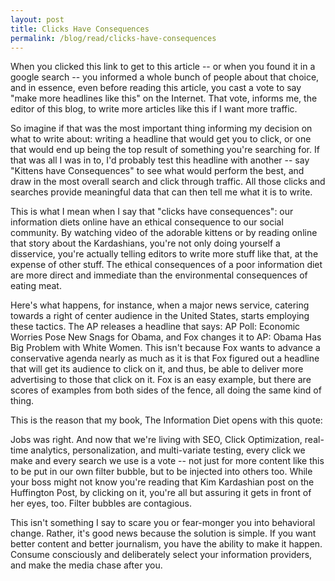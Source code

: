 ```yaml
---
layout: post
title: Clicks Have Consequences
permalink: /blog/read/clicks-have-consequences
---
```

When you clicked this link to get to this article -- or when you found it in a google search -- you informed a whole bunch of people about that choice, and in essence, even before reading this article, you cast a vote to say "make more headlines like this" on the Internet. That vote, informs me, the editor of this blog, to write more articles like this if I want more traffic.

So imagine if that was the most important thing informing my decision on what to write about: writing a headline that would get you to click, or one that would end up being the top result of something you're searching for. If that was all I was in to, I'd probably test this headline with another -- say "Kittens have Consequences" to see what would perform the best, and draw in the most overall search and click through traffic. All those clicks and searches provide meaningful data that can then tell me what it is to write.

This is what I mean when I say that "clicks have consequences": our information diets online have an ethical consequence to our social community. By watching video of the adorable kittens or by reading online that story about the Kardashians, you're not only doing yourself a disservice, you're actually telling editors to write more stuff like that, at the expense of other stuff. The ethical consequences of a poor information diet are more direct and immediate than the environmental consequences of eating meat.

Here's what happens, for instance, when a major news service, catering towards a right of center audience in the United States, starts employing these tactics. The AP releases a headline that says: AP Poll: Economic Worries Pose New Snags for Obama, and Fox changes it to AP: Obama Has Big Problem with White Women. This isn't because Fox wants to advance a conservative agenda nearly as much as it is that Fox figured out a headline that will get its audience to click on it, and thus, be able to deliver more advertising to those that click on it. Fox is an easy example, but there are scores of examples from both sides of the fence, all doing the same kind of thing.

This is the reason that my book, The Information Diet opens with this quote:

Jobs was right. And now that we're living with SEO, Click Optimization, real-time analytics, personalization, and multi-variate testing, every click we make and every search we use is a vote -- not just for more content like this to be put in our own filter bubble, but to be injected into others too. While your boss might not know you're reading that Kim Kardashian post on the Huffington Post, by clicking on it, you're all but assuring it gets in front of her eyes, too. Filter bubbles are contagious.

This isn't something I say to scare you or fear-monger you into behavioral change. Rather, it's good news because the solution is simple. If you want better content and better journalism, you have the ability to make it happen. Consume consciously and deliberately select your information providers, and make the media chase after you.
